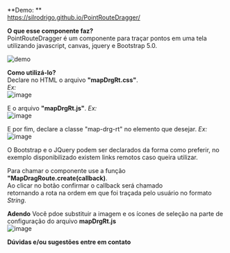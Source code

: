 **Demo: **<br>
https://silrodrigo.github.io/PointRouteDragger/ <br>

**O que esse componente faz?** <br>
PointRouteDragger é um componente para traçar pontos em uma tela utilizando javascript, canvas, jquery e Bootstrap 5.0. <br>

![demo](https://user-images.githubusercontent.com/86023272/136871486-22d814ff-a236-4324-a0ba-92b8dbb30021.gif)

**Como utilizá-lo?** <br>
Declare no HTML o arquivo **"mapDrgRt.css"**.<br>
_Ex:_ <br>
![image](https://user-images.githubusercontent.com/86023272/136872148-6e00384b-7793-4c76-ae52-138d94d9ad46.png) <br>

E o arquivo **"mapDrgRt.js"**.
_Ex:_ <br>
![image](https://user-images.githubusercontent.com/86023272/136872226-fd13e403-ce3d-4050-8cd6-7b6a7a2fed83.png)

E por fim, declare a classe "map-drg-rt" no elemento que desejar.
_Ex:_ <br>
![image](https://user-images.githubusercontent.com/86023272/136872322-0c614de3-0cea-43ae-b523-723da0865c3b.png) <br>

O Bootstrap e o JQuery podem ser declarados da forma como preferir, no exemplo disponibilizado existem links remotos caso queira utilizar. <br>

Para chamar o componente use a função **"MapDragRoute.create(callback)**. <br>
Ao clicar no botão confirmar o callback será chamado <br>
retornando a rota na ordem em que foi traçada pelo usuário no formato _String_. <br>

**Adendo**
Você pdoe substituir a imagem e os ícones de seleção na parte de configuração do arquivo **mapDrgRt.js** <br>
![image](https://user-images.githubusercontent.com/86023272/136872783-e6ce3d6a-e9cb-4681-aa98-932a62c7c170.png)

**Dúvidas e/ou sugestões entre em contato**

